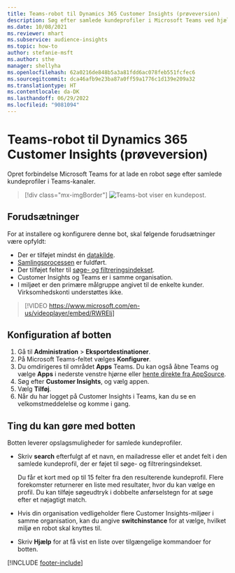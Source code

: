 ```yaml
---
title: Teams-robot til Dynamics 365 Customer Insights (prøveversion)
description: Søg efter samlede kundeprofiler i Microsoft Teams ved hjælp af en robot.
ms.date: 10/08/2021
ms.reviewer: mhart
ms.subservice: audience-insights
ms.topic: how-to
author: stefanie-msft
ms.author: sthe
manager: shellyha
ms.openlocfilehash: 62a0216de848b5a3a81fdd6ac078feb551fcfec6
ms.sourcegitcommit: dca46afb9e23ba87a0ff59a1776c1d139e209a32
ms.translationtype: HT
ms.contentlocale: da-DK
ms.lasthandoff: 06/29/2022
ms.locfileid: "9081094"
---
```

# <a name="teams-bot-for-dynamics-365-customer-insights-preview"></a>Teams-robot til Dynamics 365 Customer Insights (prøveversion)

Opret forbindelse Microsoft Teams for at lade en robot søge efter samlede kundeprofiler i Teams-kanaler.

> [!div class="mx-imgBorder"]
> ![Teams-bot viser en kundepost.](media/teams-bot.png "Teams-bot viser en kundepost")

## <a name="prerequisites"></a>Forudsætninger

For at installere og konfigurere denne bot, skal følgende forudsætninger være opfyldt:

- Der er tilføjet mindst én [datakilde](data-sources.md).
- [Samlingsprocessen](data-unification.md) er fuldført.
- Der tilføjet felter til [søge- og filtreringsindekset](search-filter-index.md).
- Customer Insights og Teams er i samme organisation.
- I miljøet er den primære målgruppe angivet til de enkelte kunder. Virksomhedskonti understøttes ikke.


> [!VIDEO https://www.microsoft.com/en-us/videoplayer/embed/RWRElj]

## <a name="configure-the-bot"></a>Konfiguration af botten

1. Gå til **Administration** > **Eksportdestinationer**.
1. På Microsoft Teams-feltet vælges **Konfigurer**.
1. Du omdirigeres til området **Apps** Teams. Du kan også åbne Teams og vælge **Apps** i nederste venstre hjørne eller [hente direkte fra AppSource](https://go.microsoft.com/fwlink/?linkid=2124104).
1. Søg efter **Customer Insights**, og vælg appen.
1. Vælg **Tilføj**.
1. Når du har logget på Customer Insights i Teams, kan du se en velkomstmeddelelse og komme i gang.

## <a name="things-you-can-do-with-the-bot"></a>Ting du kan gøre med botten

Botten leverer opslagsmuligheder for samlede kundeprofiler.

- Skriv **search** efterfulgt af et navn, en mailadresse eller et andet felt i den samlede kundeprofil, der er føjet til søge- og filtreringsindekset.

  Du får et kort med op til 15 felter fra den resulterende kundeprofil. Flere forekomster returnerer en liste med resultater, hvor du kan vælge en profil. Du kan tilføje søgeudtryk i dobbelte anførselstegn for at søge efter et nøjagtigt match.

- Hvis din organisation vedligeholder flere Customer Insights-miljøer i samme organisation, kan du angive **switchinstance** for at vælge, hvilket miljø en robot skal knyttes til.

- Skriv **Hjælp** for at få vist en liste over tilgængelige kommandoer for botten.  


[!INCLUDE [footer-include](includes/footer-banner.md)]